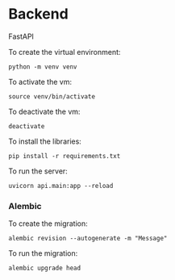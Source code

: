 # Backend

FastAPI

To create the virtual environment:
```
python -m venv venv
```

To activate the vm:
```
source venv/bin/activate
```

To deactivate the vm:
```
deactivate
```

To install the libraries:
```
pip install -r requirements.txt
```

To run the server:
```
uvicorn api.main:app --reload
```

### Alembic
To create the migration:
```
alembic revision --autogenerate -m "Message"
```

To run the migration:
```
alembic upgrade head
```